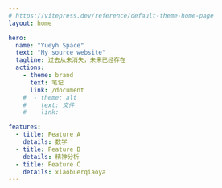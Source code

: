 ```yaml
---
# https://vitepress.dev/reference/default-theme-home-page
layout: home

hero:
  name: "Yueyh Space"
  text: "My source website"
  tagline: 过去从未消失，未来已经存在
  actions:
    - theme: brand
      text: 笔记
      link: /document
    #  - theme: alt
    #    text: 文件
    #    link: 

features:
  - title: Feature A
    details: 数学
  - title: Feature B
    details: 精神分析
  - title: Feature C
    details: xiaobuerqiaoya
---
```

